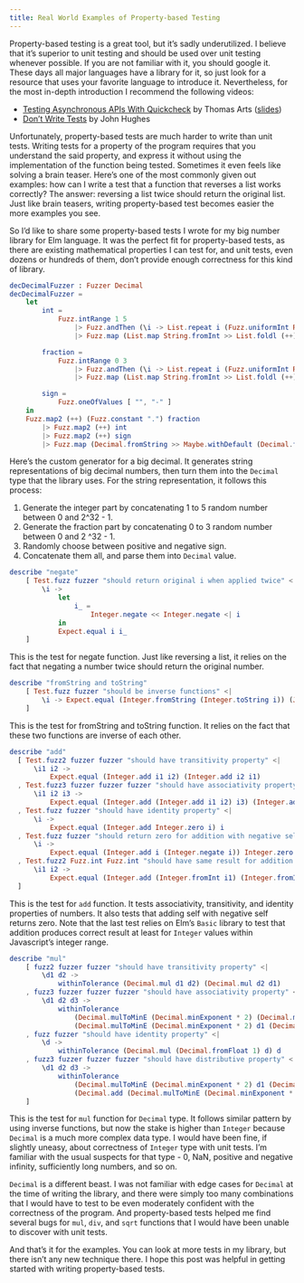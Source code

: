 ```yaml
---
title: Real World Examples of Property-based Testing
---
```


Property-based testing is a great tool, but it’s sadly underutilized. I believe
that it’s superior to unit testing and should be used over unit testing
whenever possible. If you are not familiar with it, you should google it.
These days all major languages have a library for it, so just look for a resource
that uses your favorite language to introduce it. Nevertheless, for the most
in-depth introduction I recommend the following videos:

- [Testing Asynchronous APIs With Quickcheck](https://youtu.be/iW2J7Of8jsE) by
  Thomas Arts
  ([slides](http://www.erlang-factory.com/static/upload/media/1461230674757746pbterlangfactorypptx.pdf))
- [Don’t Write Tests](https://youtu.be/hXnS_Xjwk2Y) by John Hughes

<!--more-->

Unfortunately, property-based tests are much harder to write than unit tests.
Writing tests for a property of the program requires that you understand the
said property, and express it without using the implementation of the function
being tested. Sometimes it even feels like solving a brain teaser. Here’s one
of the most commonly given out examples: how can I write a test that a function
that reverses a list works correctly? The answer: reversing a list twice should
return the original list. Just like brain teasers, writing property-based test
becomes easier the more examples you see.

So I’d like to share some property-based tests I wrote for my big number
library for Elm language. It was the perfect fit for property-based tests, as
there are existing mathematical properties I can test for, and unit tests, even
dozens or hundreds of them, don’t provide enough correctness for this kind of
library.

```elm 
decDecimalFuzzer : Fuzzer Decimal
decDecimalFuzzer =
    let
        int =
            Fuzz.intRange 1 5
                |> Fuzz.andThen (\i -> List.repeat i (Fuzz.uniformInt Random.maxInt) |> Fuzz.sequence)
                |> Fuzz.map (List.map String.fromInt >> List.foldl (++) "")

        fraction =
            Fuzz.intRange 0 3
                |> Fuzz.andThen (\i -> List.repeat i (Fuzz.uniformInt Random.maxInt) |> Fuzz.sequence)
                |> Fuzz.map (List.map String.fromInt >> List.foldl (++) "")

        sign =
            Fuzz.oneOfValues [ "", "-" ]
    in
    Fuzz.map2 (++) (Fuzz.constant ".") fraction
        |> Fuzz.map2 (++) int
        |> Fuzz.map2 (++) sign
        |> Fuzz.map (Decimal.fromString >> Maybe.withDefault (Decimal.fromInt 0))
```

Here’s the custom generator for a big decimal. It generates string
representations of big decimal numbers, then turn them into the `Decimal` type
that the library uses. For the string representation, it follows this process:

1. Generate the integer part by concatenating 1 to 5 random number between 0
and 2^32 - 1. 
2. Generate the fraction part by concatenating 0 to 3 random number between 0 and 2 ^32 - 1. 
3. Randomly choose between positive and negative sign. 
4. Concatenate them all, and parse them into `Decimal` value.

```elm 
describe "negate"
    [ Test.fuzz fuzzer "should return original i when applied twice" <|
        \i ->
            let
                i_ =
                    Integer.negate << Integer.negate <| i
            in
            Expect.equal i i_
    ]
```

This is the test for negate function. Just like reversing a list, it relies on
the fact that negating a number twice should return the original number.

```elm 
describe "fromString and toString"
    [ Test.fuzz fuzzer "should be inverse functions" <|
        \i -> Expect.equal (Integer.fromString (Integer.toString i)) (Just i)
    ]
```

This is the test for fromString and toString function. It relies on the fact
that these two functions are inverse of each other.

```elm 
describe "add"
  [ Test.fuzz2 fuzzer fuzzer "should have transitivity property" <|
      \i1 i2 ->
          Expect.equal (Integer.add i1 i2) (Integer.add i2 i1)
  , Test.fuzz3 fuzzer fuzzer fuzzer "should have associativity property" <|
      \i1 i2 i3 ->
          Expect.equal (Integer.add (Integer.add i1 i2) i3) (Integer.add i1 (Integer.add i2 i3))
  , Test.fuzz fuzzer "should have identity property" <|
      \i ->
          Expect.equal (Integer.add Integer.zero i) i
  , Test.fuzz fuzzer "should return zero for addition with negative self" <|
      \i ->
          Expect.equal (Integer.add i (Integer.negate i)) Integer.zero
  , Test.fuzz2 Fuzz.int Fuzz.int "should have same result for addition as Int" <|
      \i1 i2 ->
          Expect.equal (Integer.add (Integer.fromInt i1) (Integer.fromInt i2)) (Integer.fromInt (i1 + i2))
  ]
```

This is the test for `add` function. It tests associativity, transitivity, and
identity properties of numbers. It also tests that adding self with negative
self returns zero. Note that the last test relies on Elm’s `Basic` library to
test that addition produces correct result at least for `Integer` values within
Javascript’s integer range. 

```elm 
describe "mul"
    [ fuzz2 fuzzer fuzzer "should have transitivity property" <|
        \d1 d2 ->
            withinTolerance (Decimal.mul d1 d2) (Decimal.mul d2 d1)
    , fuzz3 fuzzer fuzzer fuzzer "should have associativity property" <|
        \d1 d2 d3 ->
            withinTolerance
                (Decimal.mulToMinE (Decimal.minExponent * 2) (Decimal.mulToMinE (Decimal.minExponent * 2) d1 d2) d3)
                (Decimal.mulToMinE (Decimal.minExponent * 2) d1 (Decimal.mulToMinE (Decimal.minExponent * 2) d2 d3))
    , fuzz fuzzer "should have identity property" <|
        \d ->
            withinTolerance (Decimal.mul (Decimal.fromFloat 1) d) d
    , fuzz3 fuzzer fuzzer fuzzer "should have distributive property" <|
        \d1 d2 d3 ->
            withinTolerance
                (Decimal.mulToMinE (Decimal.minExponent * 2) d1 (Decimal.add d2 d3))
                (Decimal.add (Decimal.mulToMinE (Decimal.minExponent * 2) d1 d2) (Decimal.mulToMinE (Decimal.minExponent * 2) d1 d3))
    ]
```

This is the test for `mul` function for `Decimal` type. It follows similar
pattern by using inverse functions, but now the stake is higher than `Integer`
because `Decimal` is a much more complex data type. I would have been fine, if
slightly uneasy, about correctness of `Integer` type with unit tests. I’m
familiar with the usual suspects for that type - 0, NaN, positive and negative
infinity, sufficiently long numbers, and so on.

`Decimal` is a different beast. I was not familiar with edge cases for
`Decimal` at the time of writing the library, and there were simply too many
combinations that I would have to test to be even moderately confident with the
correctness of the program. And property-based tests helped me find several
bugs for `mul`, `div`, and `sqrt` functions that I would have been unable to
discover with unit tests.

And that’s it for the examples. You can look at more tests in my library, but
there isn’t any new technique there. I hope this post was helpful in getting
started with writing property-based tests. 
